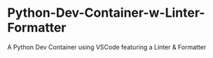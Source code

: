 # Python-Dev-Container-w-Linter-Formatter
A Python Dev Container using VSCode featuring a Linter &amp; Formatter
